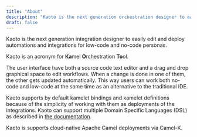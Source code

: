 ```yaml
---
title: "About"
description: "Kaoto is the next generation orchestration designer to easily edit and deploy automations and integrations. Supports multiple Domain Specific Languages (DSL) like Kamelets and Apache Camel routes."
draft: false
---
```


Kaoto is the next generation integration designer to easily edit and deploy automations and integrations for low-code and no-code personas.

Kaoto is an acronym for **Ka**mel **O**rchestration **To**ol.

The user interface have both a source code text editor and a drag and drop graphical space to edit workflows. When a change is done in one of them, the other gets updated automatically. This way users can work both no-code and low-code at the same time as an alternative to the traditional IDE.

Kaoto supports by default kamelet bindings and kamelet definitions because of the simplicity of working with them as deployments of the integrations. Kaoto can support multiple Domain Specific Languages (DSL) as described in [the documentation](/docs/add_dsl).

Kaoto is supports cloud-native Apache Camel deployments via Camel-K.
